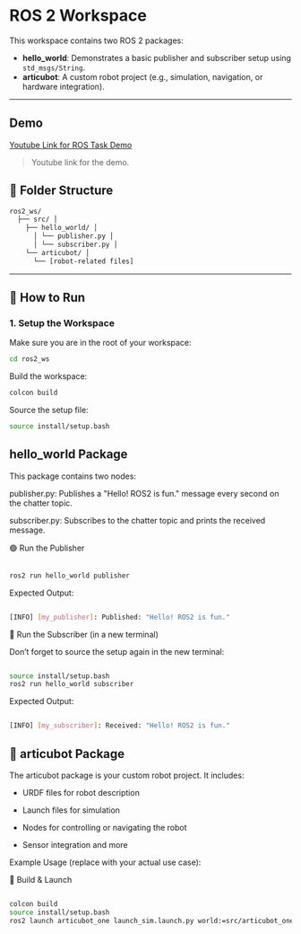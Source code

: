 # ROS 2 Workspace

This workspace contains two ROS 2 packages:

- **hello_world**: Demonstrates a basic publisher and subscriber setup using `std_msgs/String`.
- **articubot**: A custom robot project (e.g., simulation, navigation, or hardware integration).

---
## Demo 
[Youtube Link for ROS Task Demo](https://youtu.be/2IOQ54TURMk)


> Youtube link for the demo.

## 📁 Folder Structure

``` bash
ros2_ws/
  ├── src/ │
    ├── hello_world/ │
      │ └── publisher.py │
      │ └── subscriber.py │
    └── articubot/ │
      └── [robot-related files]
```
---
## 🚀 How to Run

### 1. Setup the Workspace

Make sure you are in the root of your workspace:

```bash
cd ros2_ws
```

Build the workspace:
```bash
colcon build
```
Source the setup file:
```bash
source install/setup.bash
```

## hello_world Package

This package contains two nodes:

  publisher.py: Publishes a "Hello! ROS2 is fun." message every second on the chatter topic.

  subscriber.py: Subscribes to the chatter topic and prints the received message.

🟢 Run the Publisher
```bash

ros2 run hello_world publisher
```
Expected Output:
```bash

[INFO] [my_publisher]: Published: "Hello! ROS2 is fun."
```
🔵 Run the Subscriber (in a new terminal)

Don’t forget to source the setup again in the new terminal:
```bash

source install/setup.bash
ros2 run hello_world subscriber
```
Expected Output:
```bash

[INFO] [my_subscriber]: Received: "Hello! ROS2 is fun."
```
## 🤖 articubot Package

The articubot package is your custom robot project. It includes:

  - URDF files for robot description

  - Launch files for simulation

  - Nodes for controlling or navigating the robot

  - Sensor integration and more

Example Usage (replace with your actual use case):

🔧 Build & Launch
```bash

colcon build
source install/setup.bash
ros2 launch articubot_one launch_sim.launch.py world:=src/articubot_one/worlds/obstacles.world
```


